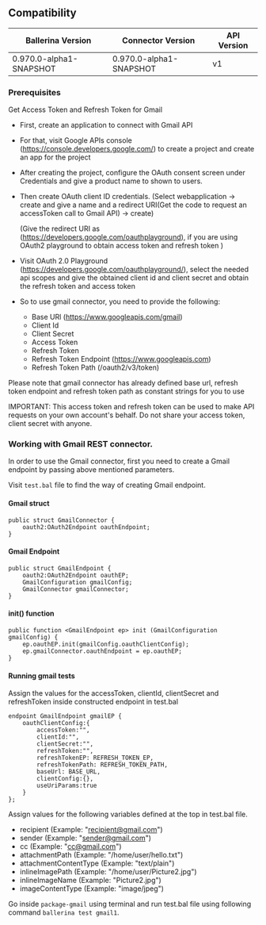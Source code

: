 ## Compatibility

| Ballerina Version         | Connector Version         | API Version |
| ------------------------- | ------------------------- | ------------|
|  0.970.0-alpha1-SNAPSHOT  | 0.970.0-alpha1-SNAPSHOT   |   v1     |

### Prerequisites
Get Access Token and Refresh Token for Gmail

* First, create an application to connect with Gmail API
* For that, visit Google APIs console (https://console.developers.google.com/) to create a project and create an app for the project
* After creating the project, configure the OAuth consent screen under Credentials and give a product name to shown to users.
* Then create OAuth client ID credentials. (Select webapplication -> create and give a name and a redirect URI(Get the code to request an accessToken call to Gmail API) -> create)

    (Give the redirect URI as (https://developers.google.com/oauthplayground), if you are using OAuth2 playground to obtain access token and refresh token )
* Visit OAuth 2.0 Playground (https://developers.google.com/oauthplayground/), select the needed api scopes and give the obtained client id and client secret and obtain the refresh token and access token 

* So to use gmail connector, you need to provide the following:
    * Base URl (https://www.googleapis.com/gmail)
    * Client Id
    * Client Secret
    * Access Token
    * Refresh Token
    * Refresh Token Endpoint (https://www.googleapis.com)
    * Refresh Token Path (/oauth2/v3/token)
    
Please note that gmail connector has already defined base url, refresh token endpoint and refresh token path as constant strings for you to use   

IMPORTANT: This access token and refresh token can be used to make API requests on your own account's behalf. Do not share your access token, client secret with anyone.


### Working with Gmail REST connector.

In order to use the Gmail connector, first you need to create a Gmail endpoint by passing above mentioned parameters.

Visit `test.bal` file to find the way of creating Gmail endpoint.
#### Gmail struct
```ballerina
public struct GmailConnector {
    oauth2:OAuth2Endpoint oauthEndpoint;
}
```
#### Gmail Endpoint
```ballerina
public struct GmailEndpoint {
    oauth2:OAuth2Endpoint oauthEP;
    GmailConfiguration gmailConfig;
    GmailConnector gmailConnector;
}
```
#### init() function
```ballerina
public function <GmailEndpoint ep> init (GmailConfiguration gmailConfig) {
    ep.oauthEP.init(gmailConfig.oauthClientConfig);
    ep.gmailConnector.oauthEndpoint = ep.oauthEP;
}
```
#### Running gmail tests
Assign the values for the accessToken, clientId, clientSecret and refreshToken inside constructed endpoint in test.bal
```ballerina
endpoint GmailEndpoint gmailEP {
    oauthClientConfig:{
        accessToken:"",
        clientId:"",
        clientSecret:"",
        refreshToken:"",
        refreshTokenEP: REFRESH_TOKEN_EP,
        refreshTokenPath: REFRESH_TOKEN_PATH,
        baseUrl: BASE_URL,
        clientConfig:{},
        useUriParams:true
    }
};
```
Assign values for the following variables defined at the top in test.bal file.
* recipient (Example: "recipient@gmail.com")
* sender (Example: "sender@gmail.com")
* cc (Example: "cc@gmail.com")
* attachmentPath (Example: "/home/user/hello.txt")
* attachmentContentType (Example: "text/plain")
* inlineImagePath (Example: "/home/user/Picture2.jpg")
* inlineImageName (Example: "Picture2.jpg")
* imageContentType (Example: "image/jpeg")

Go inside `package-gmail` using terminal and run test.bal file using following command `ballerina test gmail1`.

 